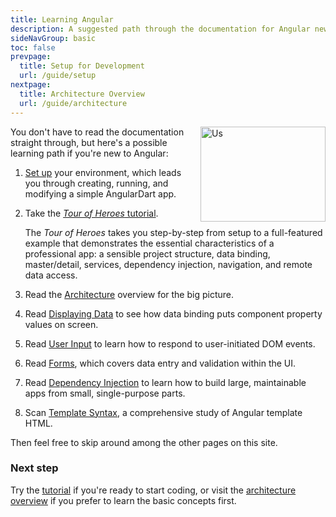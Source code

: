 ```yaml
---
title: Learning Angular
description: A suggested path through the documentation for Angular newcomers
sideNavGroup: basic
toc: false
prevpage:
  title: Setup for Development
  url: /guide/setup
nextpage:
  title: Architecture Overview
  url: /guide/architecture
---
```

<img src="{% asset ng/devguide/intro/people.png @path %}" width="200px" height="152px" alt="Us" align="right">

You don't have to read the documentation straight through,
but here's a possible learning path if you're new to Angular:

1. [Set up](/guide/setup) your environment, which leads you through
   creating, running, and modifying a simple AngularDart app.

1. Take the [*Tour of Heroes* tutorial](../tutorial "Tour of Heroes").

   The *Tour of Heroes* takes you step-by-step from setup
   to a full-featured example that demonstrates the essential characteristics of a professional app:
   a sensible project structure, data binding, master/detail, services, dependency injection, navigation, and remote data access.

1. <a id="architecture"></a>Read the [Architecture](architecture)
   overview for the big picture.

1. Read [Displaying Data](displaying-data) to see how data binding puts
   component property values on screen.

1. Read [User Input](user-input) to learn how to respond to user-initiated
   DOM events.

1. Read [Forms](forms), which covers data entry and validation within the UI.

1. Read [Dependency Injection](dependency-injection) to learn how to build
   large, maintainable apps from small, single-purpose parts.

1. Scan [Template Syntax](template-syntax),
   a comprehensive study of Angular template HTML.

Then feel free to skip around among the other pages on this site.

### Next step

Try the [tutorial](../tutorial "Tour of Heroes") if you're ready to start
coding, or visit the [architecture overview](architecture.html "Basic Concepts")
if you prefer to learn the basic concepts first.
